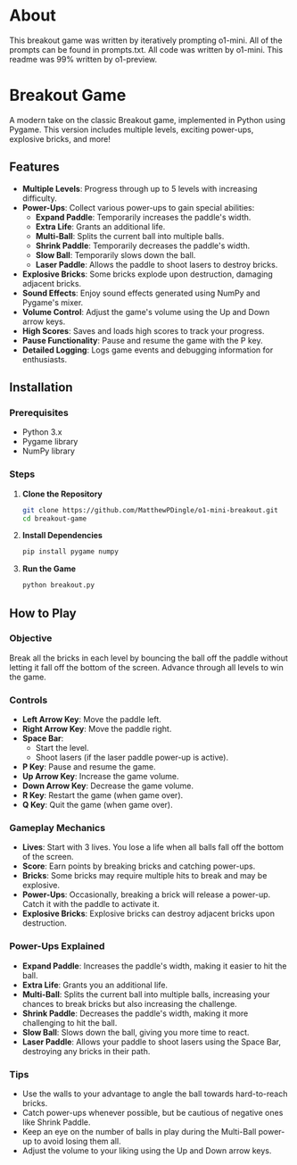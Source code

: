 # About
This breakout game was written by iteratively prompting o1-mini.  All of the prompts can be found in prompts.txt.  All code was written by o1-mini.  This readme was 99% written by o1-preview.


# Breakout Game

A modern take on the classic Breakout game, implemented in Python using Pygame. This version includes multiple levels, exciting power-ups, explosive bricks, and more!

## Features

- **Multiple Levels**: Progress through up to 5 levels with increasing difficulty.
- **Power-Ups**: Collect various power-ups to gain special abilities:
  - **Expand Paddle**: Temporarily increases the paddle's width.
  - **Extra Life**: Grants an additional life.
  - **Multi-Ball**: Splits the current ball into multiple balls.
  - **Shrink Paddle**: Temporarily decreases the paddle's width.
  - **Slow Ball**: Temporarily slows down the ball.
  - **Laser Paddle**: Allows the paddle to shoot lasers to destroy bricks.
- **Explosive Bricks**: Some bricks explode upon destruction, damaging adjacent bricks.
- **Sound Effects**: Enjoy sound effects generated using NumPy and Pygame's mixer.
- **Volume Control**: Adjust the game's volume using the Up and Down arrow keys.
- **High Scores**: Saves and loads high scores to track your progress.
- **Pause Functionality**: Pause and resume the game with the P key.
- **Detailed Logging**: Logs game events and debugging information for enthusiasts.

## Installation

### Prerequisites
- Python 3.x
- Pygame library
- NumPy library

### Steps

1. **Clone the Repository**
    ```bash
    git clone https://github.com/MatthewPDingle/o1-mini-breakout.git
    cd breakout-game
    ```

2. **Install Dependencies**
    ```bash
    pip install pygame numpy
    ```

3. **Run the Game**
    ```bash
    python breakout.py
    ```

## How to Play

### Objective
Break all the bricks in each level by bouncing the ball off the paddle without letting it fall off the bottom of the screen. Advance through all levels to win the game.

### Controls
- **Left Arrow Key**: Move the paddle left.
- **Right Arrow Key**: Move the paddle right.
- **Space Bar**: 
  - Start the level.
  - Shoot lasers (if the laser paddle power-up is active).
- **P Key**: Pause and resume the game.
- **Up Arrow Key**: Increase the game volume.
- **Down Arrow Key**: Decrease the game volume.
- **R Key**: Restart the game (when game over).
- **Q Key**: Quit the game (when game over).

### Gameplay Mechanics
- **Lives**: Start with 3 lives. You lose a life when all balls fall off the bottom of the screen.
- **Score**: Earn points by breaking bricks and catching power-ups.
- **Bricks**: Some bricks may require multiple hits to break and may be explosive.
- **Power-Ups**: Occasionally, breaking a brick will release a power-up. Catch it with the paddle to activate it.
- **Explosive Bricks**: Explosive bricks can destroy adjacent bricks upon destruction.

### Power-Ups Explained
- **Expand Paddle**: Increases the paddle's width, making it easier to hit the ball.
- **Extra Life**: Grants you an additional life.
- **Multi-Ball**: Splits the current ball into multiple balls, increasing your chances to break bricks but also increasing the challenge.
- **Shrink Paddle**: Decreases the paddle's width, making it more challenging to hit the ball.
- **Slow Ball**: Slows down the ball, giving you more time to react.
- **Laser Paddle**: Allows your paddle to shoot lasers using the Space Bar, destroying any bricks in their path.

### Tips
- Use the walls to your advantage to angle the ball towards hard-to-reach bricks.
- Catch power-ups whenever possible, but be cautious of negative ones like Shrink Paddle.
- Keep an eye on the number of balls in play during the Multi-Ball power-up to avoid losing them all.
- Adjust the volume to your liking using the Up and Down arrow keys.
